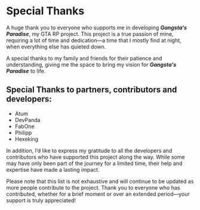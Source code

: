 # Special Thanks

A huge thank you to everyone who supports me in developing **_Gangsta's Paradise_**, my GTA RP project. This project is a true passion of mine, requiring a lot of time and dedication—a time that I mostly find at night, when everything else has quieted down.

A special thanks to my family and friends for their patience and understanding, giving me the space to bring my vision for **_Gangsta's Paradise_** to life.

## Special Thanks to partners, contributors and developers:

- Atum
- DevPanda
- FabOne
- Philipp
- Hexeking

In addition, I’d like to express my gratitude to all the developers and contributors who have supported this project along the way. While some may have only been part of the journey for a limited time, their help and expertise have made a lasting impact.

Please note that this list is not exhaustive and will continue to be updated as more people contribute to the project. Thank you to everyone who has contributed, whether for a brief moment or over an extended period—your support is truly appreciated!
